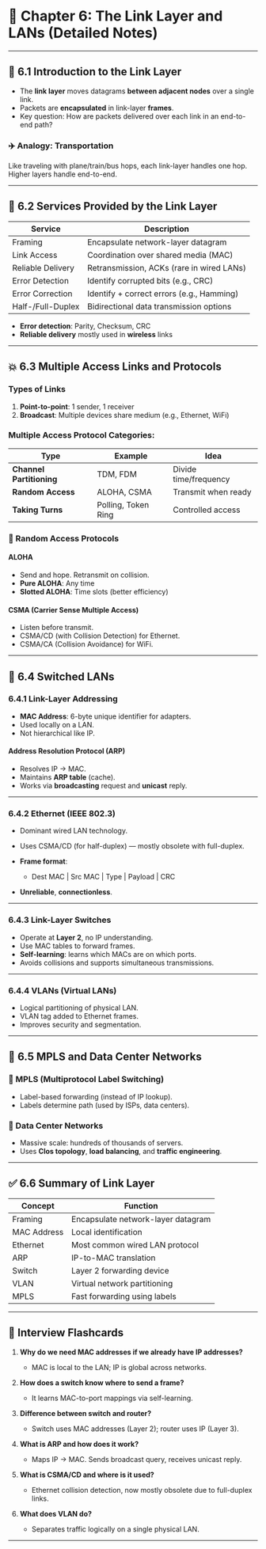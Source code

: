 # 🔗 Chapter 6: The Link Layer and LANs (Detailed Notes)

---

## 🚦 6.1 Introduction to the Link Layer

- The **link layer** moves datagrams **between adjacent nodes** over a single link.
- Packets are **encapsulated** in link-layer **frames**.
- Key question: How are packets delivered over each link in an end-to-end path?

### ✈️ Analogy: Transportation
Like traveling with plane/train/bus hops, each link-layer handles one hop. Higher layers handle end-to-end.

---

## 🧠 6.2 Services Provided by the Link Layer

| Service | Description |
|--------|-------------|
| Framing | Encapsulate network-layer datagram |
| Link Access | Coordination over shared media (MAC) |
| Reliable Delivery | Retransmission, ACKs (rare in wired LANs) |
| Error Detection | Identify corrupted bits (e.g., CRC) |
| Error Correction | Identify + correct errors (e.g., Hamming) |
| Half-/Full-Duplex | Bidirectional data transmission options |

- **Error detection**: Parity, Checksum, CRC
- **Reliable delivery** mostly used in **wireless** links

---

## 💥 6.3 Multiple Access Links and Protocols

### Types of Links
1. **Point-to-point**: 1 sender, 1 receiver
2. **Broadcast**: Multiple devices share medium (e.g., Ethernet, WiFi)

### Multiple Access Protocol Categories:

| Type | Example | Idea |
|------|---------|------|
| **Channel Partitioning** | TDM, FDM | Divide time/frequency |
| **Random Access** | ALOHA, CSMA | Transmit when ready |
| **Taking Turns** | Polling, Token Ring | Controlled access |

### 🔀 Random Access Protocols

#### ALOHA
- Send and hope. Retransmit on collision.
- **Pure ALOHA**: Any time
- **Slotted ALOHA**: Time slots (better efficiency)

#### CSMA (Carrier Sense Multiple Access)
- Listen before transmit.
- CSMA/CD (with Collision Detection) for Ethernet.
- CSMA/CA (Collision Avoidance) for WiFi.

---

## 🔌 6.4 Switched LANs

### 6.4.1 Link-Layer Addressing

- **MAC Address**: 6-byte unique identifier for adapters.
- Used locally on a LAN.
- Not hierarchical like IP.

#### Address Resolution Protocol (ARP)
- Resolves IP → MAC.
- Maintains **ARP table** (cache).
- Works via **broadcasting** request and **unicast** reply.

---

### 6.4.2 Ethernet (IEEE 802.3)

- Dominant wired LAN technology.
- Uses CSMA/CD (for half-duplex) — mostly obsolete with full-duplex.
- **Frame format**:
  - Dest MAC | Src MAC | Type | Payload | CRC

- **Unreliable**, **connectionless**.

---

### 6.4.3 Link-Layer Switches

- Operate at **Layer 2**, no IP understanding.
- Use MAC tables to forward frames.
- **Self-learning**: learns which MACs are on which ports.
- Avoids collisions and supports simultaneous transmissions.

---

### 6.4.4 VLANs (Virtual LANs)

- Logical partitioning of physical LAN.
- VLAN tag added to Ethernet frames.
- Improves security and segmentation.

---

## 🏢 6.5 MPLS and Data Center Networks

### 🔁 MPLS (Multiprotocol Label Switching)
- Label-based forwarding (instead of IP lookup).
- Labels determine path (used by ISPs, data centers).

### 🏢 Data Center Networks
- Massive scale: hundreds of thousands of servers.
- Uses **Clos topology**, **load balancing**, and **traffic engineering**.

---

## ✅ 6.6 Summary of Link Layer

| Concept | Function |
|--------|----------|
| Framing | Encapsulate network-layer datagram |
| MAC Address | Local identification |
| Ethernet | Most common wired LAN protocol |
| ARP | IP-to-MAC translation |
| Switch | Layer 2 forwarding device |
| VLAN | Virtual network partitioning |
| MPLS | Fast forwarding using labels |

---

## 🧠 Interview Flashcards

1. **Why do we need MAC addresses if we already have IP addresses?**
   - MAC is local to the LAN; IP is global across networks.

2. **How does a switch know where to send a frame?**
   - It learns MAC-to-port mappings via self-learning.

3. **Difference between switch and router?**
   - Switch uses MAC addresses (Layer 2); router uses IP (Layer 3).

4. **What is ARP and how does it work?**
   - Maps IP → MAC. Sends broadcast query, receives unicast reply.

5. **What is CSMA/CD and where is it used?**
   - Ethernet collision detection, now mostly obsolete due to full-duplex links.

6. **What does VLAN do?**
   - Separates traffic logically on a single physical LAN.

---